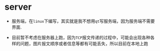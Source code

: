 # server

- 服务端，在`linux`下编写，其实就是我不想用`qt`写服务端，因为服务端不需要界面.

- 目前暂不考虑在服务器上跑，因为`TCP`报文传递的过程中，可能会出现各种各样的问题，图片报文顺序或者信息等都有可能丢失，所以目前在本地上跑


